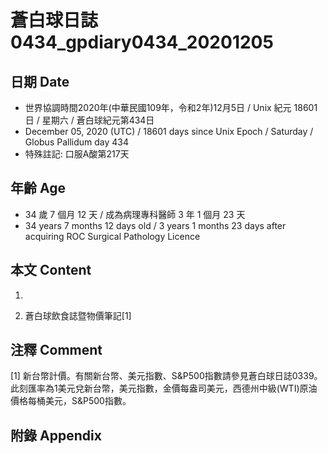 [_metadata_:encoding]: - "utf-8"
[_metadata_:language]: - "zh-Hant-TW"
[_metadata_:fileformat]: - "markdown"
[_metadata_:MIME_type]: - "text/plain"
[_metadata_:markdown_version]: - "commonmark version 0.29"
[_metadata_:markdown_spec]: - "https://spec.commonmark.org/0.29/"

# 蒼白球日誌0434_gpdiary0434_20201205 #

## 日期 Date ##

* 世界協調時間2020年(中華民國109年，令和2年)12月5日 / Unix 紀元 18601 日 / 星期六 / 蒼白球紀元第434日
* December 05, 2020 (UTC) / 18601 days since Unix Epoch / Saturday / Globus Pallidum day 434
* 特殊註記: 口服A酸第217天

## 年齡 Age ##

* 34 歲 7 個月 12 天 / 成為病理專科醫師 3 年 1 個月 23 天
* 34 years 7 months 12 days old / 3 years 1 months 23 days after acquiring ROC Surgical Pathology Licence

## 本文 Content ##

1. 

    
2. 蒼白球飲食誌暨物價筆記[1]

    

## 注釋 Comment ##

[1] 新台幣計價。有關新台幣、美元指數、S&P500指數請參見蒼白球日誌0339。此刻匯率為1美元兌新台幣，美元指數，金價每盎司美元，西德州中級(WTI)原油價格每桶美元，S&P500指數。



## 附錄 Appendix ##

